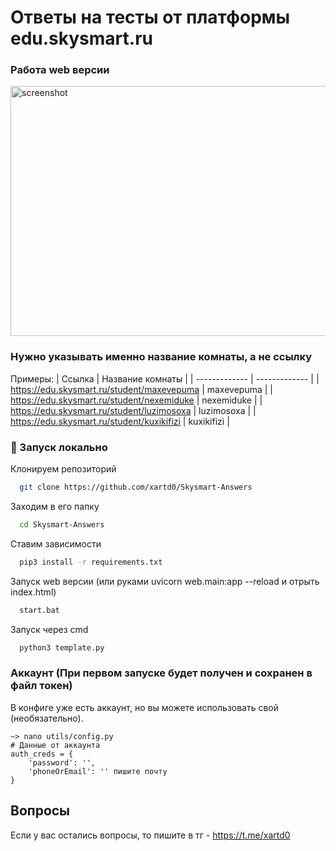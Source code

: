 # Ответы на тесты от платформы edu.skysmart.ru

### Работа web версии

<img src="https://github.com/xartd0/Skysmart-Answers-API/assets/43171120/921c5de9-d9cf-4924-8e08-3e60a6159568" alt="screenshot" width="600" height="400"/>

### Нужно указывать именно название комнаты, а не ссылку

Примеры:
| Ссылка | Название комнаты |
| ------------- | ------------- |
| https://edu.skysmart.ru/student/maxevepuma | maxevepuma |
| https://edu.skysmart.ru/student/nexemiduke | nexemiduke |
| https://edu.skysmart.ru/student/luzimosoxa | luzimosoxa |
| https://edu.skysmart.ru/student/kuxikifizi | kuxikifizi |



<!-- Run Locally -->
### :running: Запуск локально

Клонируем репозиторий

```bash
  git clone https://github.com/xartd0/Skysmart-Answers
```

Заходим в его папку

```bash
  cd Skysmart-Answers
```

Ставим зависимости

```bash
  pip3 install -r requirements.txt
```

Запуск web версии (или руками uvicorn web.main:app --reload и отрыть index.html)

```bash
  start.bat
```

Запуск через cmd

```bash
  python3 template.py
```



### Аккаунт (При первом запуске будет получен и сохранен в файл токен)
В конфиге уже есть аккаунт, но вы можете использовать свой (необязательно).

```
~> nano utils/config.py
# Данные от аккаунта
auth_creds = {
    'password': '',
    'phoneOrEmail': '' пишите почту
}
```

## Вопросы
Если у вас остались вопросы, то пишите в тг - https://t.me/xartd0
